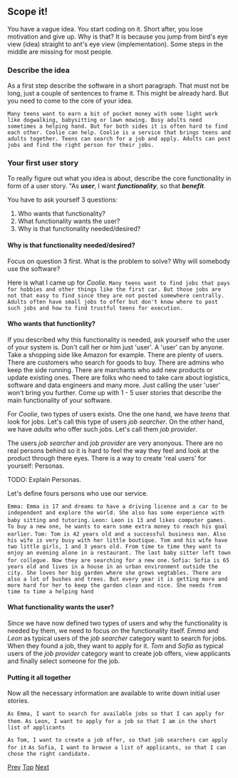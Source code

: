 ## Scope it!

You have a vague idea. You start coding on it. Short after, you lose motivation and give up. Why is that? It is because you jump from bird's eye view (idea) straight to ant's eye view (implementation). Some steps in the middle are missing for most people.

### Describe the idea

As a first step describe the software in a short paragraph. That must not be long, just a couple of sentences to frame it. This might be already hard. But you need to come to the core of your idea.

`Many teens want to earn a bit of pocket money with some light work like dogwalking, babysitting or lawn mowing. Busy adults need sometimes a helping hand. But for both sides it is often hard to find each other. Coolie can help.
Coolie is a service that brings teens and adults together. Teens can search for a job and apply. Adults can post jobs and find the right person for their jobs.`

### Your first user story

To really figure out what you idea is about, describe the core functionality in form of a user story. "As _**user**_, I want _**functionality**_, so that _**benefit**_.

You have to ask yourself 3 questions:
1. Who wants that functionality?
2. What functionality wants the user?
3. Why is that functionality needed/desired?

#### Why is that functionality needed/desired?

Focus on question 3 first. What is the problem to solve? Why will somebody use the software?

Here is what I came up for _Coolie_.
`Many teens want to find jobs that pays for hobbies and other things like the first car. But those jobs are not that easy to find since they are not posted somewhere centrally. Adults often have small jobs to offer but don't know where to post such jobs and how to find trustful teens for execution.`

#### Who wants that functionlity?

If you described why this functionality is needed, ask yourself who the user of your system is. Don't call her or him just 'user'. A 'user' can by anyone. Take a shopping side like Amazon for example. There are plenty of users. There are customers who search for goods to buy. There are admins who keep the side running. There are marchants who add new products or update existing ones. There are folks who need to take care about logistics, software and data engineers and many more. Just calling the user 'user' won't bring you further.
Come up with 1 - 5 user stories that describe the main functionality of your software.

For _Coolie_, two types of users exists. One the one hand, we have _teens_ that look for jobs. Let's call this type of users _job searcher_. On the other hand, we have _adults_ who offer such jobs. Let's call them _job provider_.

The users _job searcher_ and _job provider_ are very anonyous. There are no real persons behind so it is hard to feel the way they feel and look at the product through there eyes.
There is a way to create 'real users' for yourself: Personas.

TODO: Explain Personas.

Let's define fours persons who use our service.

`Emma: Emma is 17 and dreams to have a driving license and a car to be independent and explore the world. She also has some experience with baby sitting and tutoring.`
`Leon: Leon is 13 and likes computer games. To buy a new one, he wants to earn some extra money to reach his goal earlier.`
`Tom: Tom is 42 years old and a successful business man. Also his wife is very busy with her little boutique. Tom and his wife have two little girls, 1 and 3 years old. From time to time they want to enjoy an evening alone in a restaurant. The last baby sitter left town for collegue. Now they are searching for a new one.`
`Sofia: Sofia is 65 years old and lives in a house in an urban environment outside the city. She loves her big garden where she grows vegtables. There are also a lot of bushes and trees. But every year it is getting more and more hard for her to keep the garden clean and nice. She needs from time to time a helping hand`

#### What functionality wants the user?

Since we have now defined two types of users and why the functionality is needed by them, we need to focus on the functionality itself.
_Emma_ and _Leon_ as typical users of the _job searcher_ category want to search for jobs. When they found a job, they want to apply for it.
_Tom_ and _Sofia_ as typical users of the _job provider_ category want to create job offers, view applicants and finally select someone for the job.

#### Putting it all together

Now all the necessary information are available to write down initial user stories.

`As Emma, I want to search for available jobs so that I can apply for them.`
`As Leon, I want to apply for a job so that I am in the short list of applicants`

`As Tom, I want to create a job offer, so that job searchers can apply for it`
`As Sofia, I want to browse a list of applicants, so that I can chose the right candidate.`

[Prev](010_introduction.md) [Top](001_toc.md) [Next](200_refine_it.md)